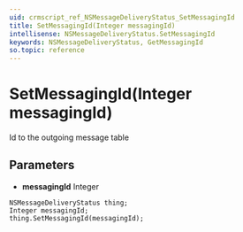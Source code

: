 ```yaml
---
uid: crmscript_ref_NSMessageDeliveryStatus_SetMessagingId
title: SetMessagingId(Integer messagingId)
intellisense: NSMessageDeliveryStatus.SetMessagingId
keywords: NSMessageDeliveryStatus, GetMessagingId
so.topic: reference
---
```


# SetMessagingId(Integer messagingId)

Id to the outgoing message table

## Parameters

* **messagingId** Integer

```crmscript
NSMessageDeliveryStatus thing;
Integer messagingId;
thing.SetMessagingId(messagingId);
```

